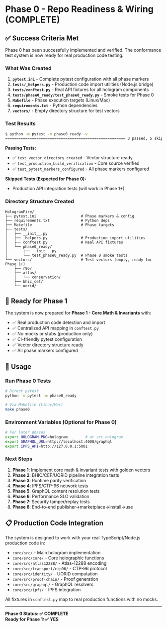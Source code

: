 # Phase 0 - Repo Readiness & Wiring (COMPLETE)

## ✅ Success Criteria Met

Phase 0 has been successfully implemented and verified. The conformance test system is now ready for real production code testing.

### What Was Created

1. **`pytest.ini`** - Complete pytest configuration with all phase markers
2. **`tests/_helpers.py`** - Production code import utilities (Node.js bridge)
3. **`tests/conftest.py`** - Real API fixtures for all hologram components
4. **`tests/phase0_ready/test_phase0_ready.py`** - Smoke tests for Phase 0
5. **`Makefile`** - Phase execution targets (Linux/Mac)
6. **`requirements.txt`** - Python dependencies
7. **`vectors/`** - Empty directory structure for test vectors

### Test Results

```bash
$ python -m pytest -m phase0_ready -v
====================================================== 3 passed, 5 skipped in 0.29s =======================================================
```

**Passing Tests:**
- ✅ `test_vector_directory_created` - Vector structure ready
- ✅ `test_production_build_verification` - Core source verified
- ✅ `test_pytest_markers_configured` - All phase markers configured

**Skipped Tests (Expected for Phase 0):**
- Production API integration tests (will work in Phase 1+)

### Directory Structure Created

```
HologramFire/
├── pytest.ini                    # Phase markers & config
├── requirements.txt              # Python deps
├── Makefile                      # Phase targets
├── tests/
│   ├── __init__.py
│   ├── _helpers.py               # Production import utilities
│   ├── conftest.py               # Real API fixtures
│   └── phase0_ready/
│       ├── __init__.py
│       └── test_phase0_ready.py  # Phase 0 smoke tests
└── vectors/                      # Test vectors (empty, ready for Phase 1+)
    ├── r96/
    ├── atlas/
    │   └── conservation/
    ├── bhic_cef/
    └── uorid/
```

## 🚀 Ready for Phase 1

The system is now prepared for **Phase 1 - Core Math & Invariants** with:

- ✅ Real production code detection and import
- ✅ Centralized API mapping in `conftest.py`
- ✅ No mocks or stubs (production only)
- ✅ CI-friendly pytest configuration
- ✅ Vector directory structure ready
- ✅ All phase markers configured

## 🔧 Usage

### Run Phase 0 Tests
```bash
# Direct pytest
python -m pytest -m phase0_ready

# Via Makefile (Linux/Mac)
make phase0
```

### Environment Variables (Optional for Phase 0)
```bash
# For later phases
export HOLOGRAM_PKG=hologram        # or src.hologram
export GRAPHQL_URL=http://localhost:4000/graphql
export IPFS_API=http://127.0.0.1:5001
```

### Next Steps

1. **Phase 1**: Implement core math & invariant tests with golden vectors
2. **Phase 2**: BHIC/CEF/UORID pipeline integration tests
3. **Phase 3**: Runtime parity verification
4. **Phase 4**: IPFS/CTP-96 network tests
5. **Phase 5**: GraphQL content resolution tests
6. **Phase 6**: Performance SLO validation
7. **Phase 7**: Security tamper/replay tests
8. **Phase 8**: End-to-end publisher→marketplace→install→use

## 📋 Production Code Integration

The system is designed to work with your real TypeScript/Node.js production code in:
- `core/src/` - Main hologram implementation
- `core/src/core/` - Core holographic functions
- `core/src/atlas12288/` - Atlas-12288 encoding
- `core/src/transport/ctp96/` - CTP-96 protocol
- `core/src/identity/` - UORID computation
- `core/src/proof-chain/` - Proof generation
- `core/src/graphql/` - GraphQL resolvers
- `core/src/ipfs/` - IPFS integration

All fixtures in `conftest.py` map to real production functions with no mocks.

---

**Phase 0 Status: ✅ COMPLETE**  
**Ready for Phase 1: ✅ YES**
